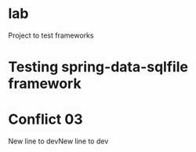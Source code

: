 # lab
Project to test frameworks

# Testing spring-data-sqlfile framework
# Conflict 03
New line to devNew line to dev 

